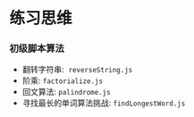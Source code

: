 # 练习思维
### 初级脚本算法
- 翻转字符串:  `reverseString.js`
- 阶乘: `factorialize.js`
- 回文算法: `palindrome.js`
- 寻找最长的单词算法挑战: `findLongestWord.js`
